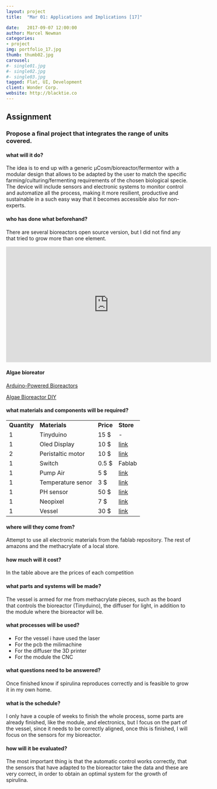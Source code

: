 ```yaml
---
layout: project
title:  "Mar 01: Applications and Implications [17]"

date:   2017-09-07 12:00:00
author: Marcel Newman
categories:
- project
img: portfolio_17.jpg
thumb: thumb02.jpg
carousel:
#- single01.jpg
#- single02.jpg
#- single03.jpg
tagged: Flat, UI, Development
client: Wonder Corp.
website: http://blacktie.co
---
```



<h2>Assignment</h2>

<h3>Propose a final project that integrates the range of units covered.</h3>


<h4>what will it do?</h4>

<p>The idea is to end up with a generic μCosm/bioreactor/fermentor with a modular design that allows to be adapted by the user to match the specific farming/culturing/fermenting requirements of the chosen biological specie. The device will include sensors and electronic systems to monitor control and automatize all the process, making it more resilient, productive and sustainable in a such easy way that it becomes accessible also for non-experts.
</p>

<h4>who has done what beforehand?</h4>
<p>There are several bioreactors open source version, but I did not find any that tried to grow more than one element.</p>
<div class="col-xs-10 col-xs-offset-2 ">
<iframe width="560" height="315" src="https://www.youtube.com/embed/e-nBPx5hmEE" frameborder="0" allowfullscreen></iframe>
</div>
<h4>Algae bioreator</h4>
<a href="https://makezine.com/2016/07/18/arduino-powered-bioreactors-make-home-experimentation-affordable/">Arduino-Powered Bioreactors </a>

<a href="https://www.greenoptimistic.com/algae-bioreactor/#.Wezm9Nx941I">Algae Bioreactor DIY</a>


<h4>what materials and components will be required?</h4>
<div class="col-xs-10 col-xs-offset-2 ">

<table class="table-striped table table-bordered" style="width: 80%">
	<tr><td><strong>Quantity</strong></td><td><strong>Materials</strong></td><td><strong>Price</strong></td><td><strong>Store</strong></td></tr>
	<tr><td>1</td><td>Tinyduino</td><td>15 $</td><td>-</td> </tr>
	<tr><td>1</td><td>Oled Display</td><td>10 $</td><td><a href="http://amzn.eu/hejBY3Z">link</a></td></tr>
	<tr><td>2</td><td>Peristaltic motor</td><td>10 $</td><td><a href="http://amzn.eu/id8spNb">link</a></td></tr>
	<tr><td>1</td><td>Switch</td><td>0.5 $</td><td>Fablab</td></tr>
	<tr><td>1</td><td>Pump Air</td><td>5 $</td><td><a href="http://amzn.eu/g9n5Sux">link</a></td></tr>
	<tr><td>1</td><td>Temperature senor</td><td>3 $</td><td><a href="http://amzn.eu/06amwev">link</a></td></tr>
	<tr><td>1</td><td>PH sensor</td><td>50 $</td><td><a href="http://amzn.eu/3BDueZu">link</a></td></tr>
	<tr><td>1</td><td>Neopixel</td><td>7 $</td><td><a href="http://amzn.eu/1ypBjTp">link</a></td></tr>
	<tr><td>1</td><td>Vessel</td><td>30 $</td><td><a href="http://serveiestacio.com/tenda-online/">link</a></td></tr>

</table>
</div>

<h4>where will they come from?</h4>
<p>Attempt to use all electronic materials from the fablab repository.
The rest of amazons and the methacrylate of a local store.</p>

<h4>how much will it cost?</h4>
<p>In the table above are the prices of each competition</p>


<h4>what parts and systems will be made?</h4>
<p>The vessel is armed for me from methacrylate pieces, such as the board that controls the bioreactor (Tinyduino), the diffuser for light, in addition to the module where the bioreactor will be.</p>

<h4>what processes will be used?</h4>
<ul>
<li>For the vessel i have used the laser</li>
<li>For the pcb the milimachine</li>
<li>For the diffuser the 3D printer</li>
<li>For the module the CNC</li>
</ul>

<!--<h4>what tasks need to be completed?</h4>-->

<h4>what questions need to be answered?</h4>
<p>Once finished know if spirulina reproduces correctly and is feasible to grow it in my own home.</p>

<h4>what is the schedule?</h4>

<p>I only have a couple of weeks to finish the whole process, some parts are already finished, like the module, and electronics, but I focus on the part of the vessel, since it needs to be correctly aligned, once this is finished, I will focus on the sensors for my bioreactor.</p>

<h4>how will it be evaluated?</h4>
<p>The most important thing is that the automatic control works correctly, that the sensors that have adapted to the bioreactor take the data and these are very correct, in order to obtain an optimal system for the growth of spirulina.</p>